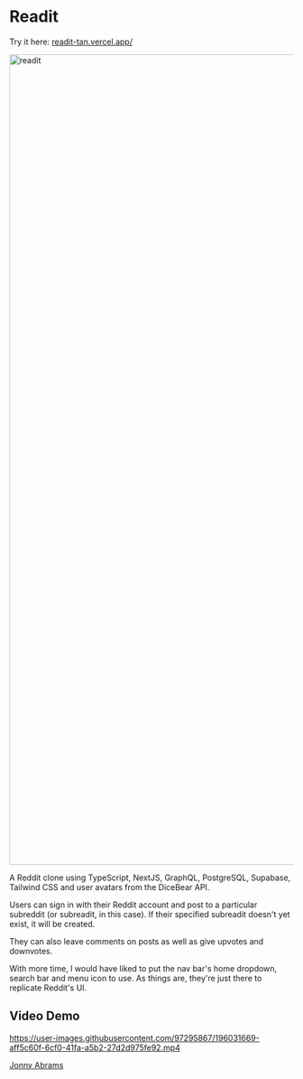 # Readit

Try it here: [readit-tan.vercel.app/](https://readit-tan.vercel.app/)

<img width="1435" alt="readit" src="https://user-images.githubusercontent.com/97295867/196031634-7196cc33-d0bc-48ef-9dd7-3fb5c6b49ae5.png">

A Reddit clone using TypeScript, NextJS, GraphQL, PostgreSQL, Supabase, Tailwind CSS and user avatars from the DiceBear API.

Users can sign in with their Reddit account and post to a particular subreddit (or subreadit, in this case). If their specified subreadit doesn't yet exist, it will be created.

They can also leave comments on posts as well as give upvotes and downvotes.

With more time, I would have liked to put the nav bar's home dropdown, search bar and menu icon to use. As things are, they're just there to replicate Reddit's UI.

## Video Demo

https://user-images.githubusercontent.com/97295867/196031669-aff5c60f-6cf0-41fa-a5b2-27d2d975fe92.mp4

[Jonny Abrams](https://github.com/jonnyabrams)
